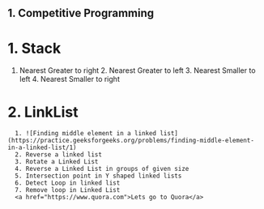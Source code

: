 ## 1. Competitive Programming
   # 1. Stack
   1. Nearest Greater to right
      2. Nearest Greater to left
      3. Nearest Smaller to left
      4. Nearest Smaller to right
   # 2. LinkList
      1. ![Finding middle element in a linked list](https://practice.geeksforgeeks.org/problems/finding-middle-element-in-a-linked-list/1)
      2. Reverse a linked list
      3. Rotate a Linked List
      4. Reverse a Linked List in groups of given size
      5. Intersection point in Y shaped linked lists
      6. Detect Loop in linked list
      7. Remove loop in Linked List
      <a href="https://www.quora.com">Lets go to Quora</a>
